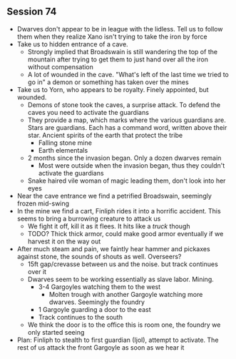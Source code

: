 ## Session 74
* Dwarves don't appear to be in league with the lidless. Tell us to follow them when they realize Xano isn't trying to take the iron by force
* Take us to hidden entrance of a cave.
  * Strongly implied that Broadswain is still wandering the top of the mountain after trying to get them to just hand over all the iron without compensation
  * A lot of wounded in the cave. "What's left of the last time we tried to go in" a demon or something has taken over the mines
* Take us to Yorn, who appears to be royalty. Finely appointed, but wounded.
  * Demons of stone took the caves, a surprise attack. To defend the caves you need to activate the guardians
  * They provide a map, which marks where the various guardians are. Stars are guardians. Each has a command word, written above their star. Ancient spirits of the earth that protect the tribe
    * Falling stone mine
    * Earth elementals
  * 2 months since the invasion began. Only a dozen dwarves remain
    * Most were outside when the invasion began, thus they couldn't activate the guardians
  * Snake haired vile woman of magic leading them, don't look into her eyes
* Near the cave entrance we find a petrified Broadswain, seemingly frozen mid-swing
* In the mine we find a cart, Finliph rides it into a horrific accident. This seems to bring a burrowing creature to attack us
  * We fight it off, kill it as it flees. It hits like a _truck_ though
  * TODO? Thick thick armor, could make good armor eventually if we harvest it on the way out
* After much steam and pain, we faintly hear hammer and pickaxes against stone, the sounds of shouts as well. Overseers?
  * 15ft gap/crevasse between us and the noise. but track continues over it
  * Dwarves seem to be working essentially as slave labor. Mining.
    * 3-4 Gargoyles watching them to the west
      * Molten trough with another Gargoyle watching more dwarves. Seemingly the foundry
    * 1 Gargoyle guarding a door to the east
    * Track continues to the south
  * We think the door is to the office this is room one, the foundry we only started seeing
* Plan: Finliph to stealth to first guardian (Ijol), attempt to activate. The rest of us attack the front Gargoyle as soon as we hear it